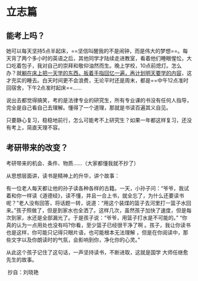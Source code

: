 # 立志篇

## 能考上吗？

她可以每天坚持5点半起床，==坚信叫醒我的不是闹钟，而是伟大的梦想==。每天背了两个多小时的英语之后，其他同学才陆续走进教室，看着他们睡眼惺忪，大口吃着包子，我对自己的崇拜和敬仰油然而生。晚上学校，10点前熄灯。怎么办？就<u>躺在床上把一天学的东西，扳着手指回忆一遍，再计划明天要学的内容</u>，这才充实的睡去。白天时间更不会浪费，无论平时还是周末，都是==中午12点准时回宿舍，下午2点准时起床==……

说出去都觉得搞笑，考的是法律专业的研究生，所有专业课的书没有任何人指导，完全是自己看自己去理解。懂得了一个道理，那就是书读百遍其义自见。

只要静心复习，稳稳地前行，怎么可能考不上研究生？如果一年都这样复习，还没有考上，简直天理不容。

## 考研带来的改变？

考研带来的机会、条件、物质……（大家都懂我就不抄了）

从思想层面讲，读书是精神上的升华，讲个故事：

有一位老人每天都让他的孙子读各种各样的古籍。一天，小孙子问：“爷爷，我试着和你一样读《道德经》，读不懂，并且一合上书，就全忘了，为什么还要读书呢？”老人没有回答，将话题一转，说道：“用这个装煤的篮子去河里打一篮子水回来。”孩子照做了，但是到家水也全洒了。这样几次，虽然孩子加快了速度，但是每次到家，水还是全部漏光了。于是孩子说：“爷爷，用篮子打水是不可能的。” “你真的认为一点用处也没有吗?你看，至少篮子已经很干净了啊 。孩子，我让你读书也是这样，你可能只记得只眼片语，也可能根本无法理解 ，但是在你阅读中，那些文字以及你朗读时的气氛，会影响到你，净化你的心灵。”

从此这个孩子记住了这句话，一声坚持读书，不断进取，这就是国学 大师任继愈先生的故事。

​														抄自：刘晓艳



